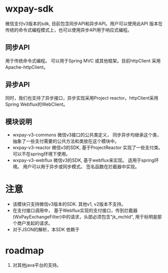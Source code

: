 # wxpay-sdk
微信支付v3版本的sdk, 目前包含同步API和异步API。用户可以使用此API 版本在传统的命令式编程模式上，也可以使用异步API用于响应式编程。

## 同步API

用于传统命令式编程。 可以用于Spring MVC 或其他框架。目前httpClient 采用Apache-httpClient。

## 异步API

同时，我们也支持了异步接口，异步实现采用Project reactor。httpClient采用Spring Webflux的WebClient。 

## 模块说明

- wxpay-v3-commons
  微信v3接口的公共类定义， 同步异步均继承这个类，抽象了一些支付需要的公共方法和类放在这个模块中。
- wxpay-v3-reactor
  微信v3的SDK, 基于ProjectReactor 实现了一些支付类。 可以不在spring环境下使用。
- wxpay-v3-webflux
  微信v3的SDK, 基于webflux来实现。 适用于spring环境。 用户可以用于异步或同步模式。 签名函数在拦截器中实现。

# 注意
- 该模块只支持微信v3版本的SDK. 其他v1, v2版本不支持。 
- 在支付接口调用中， 基于Webflux实现的支付接口，传到拦截器(WxPayExchangeFilter)中的请求，头部必须包含"jk_mchId", 用于标明是那个商户发起的请求。
- 对于JSON的解析，本SDK 依赖于

# roadmap
1. 对其他java平台的支持。